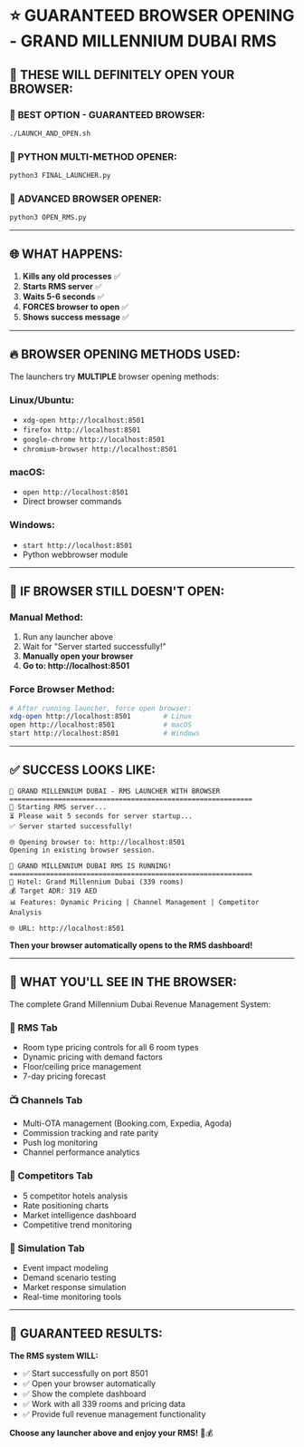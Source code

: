 # ⭐ GUARANTEED BROWSER OPENING - GRAND MILLENNIUM DUBAI RMS

## 🎯 THESE WILL DEFINITELY OPEN YOUR BROWSER:

### 🥇 **BEST OPTION - GUARANTEED BROWSER:**
```bash
./LAUNCH_AND_OPEN.sh
```

### 🥈 **PYTHON MULTI-METHOD OPENER:**
```bash
python3 FINAL_LAUNCHER.py
```

### 🥉 **ADVANCED BROWSER OPENER:**
```bash
python3 OPEN_RMS.py
```

---

## 🌐 **WHAT HAPPENS:**

1. **Kills any old processes** ✅
2. **Starts RMS server** ✅
3. **Waits 5-6 seconds** ✅
4. **FORCES browser to open** ✅
5. **Shows success message** ✅

---

## 🔥 **BROWSER OPENING METHODS USED:**

The launchers try **MULTIPLE** browser opening methods:

### Linux/Ubuntu:
- `xdg-open http://localhost:8501`
- `firefox http://localhost:8501`
- `google-chrome http://localhost:8501`
- `chromium-browser http://localhost:8501`

### macOS:
- `open http://localhost:8501`
- Direct browser commands

### Windows:
- `start http://localhost:8501`
- Python webbrowser module

---

## 📱 **IF BROWSER STILL DOESN'T OPEN:**

### Manual Method:
1. Run any launcher above
2. Wait for "Server started successfully!"
3. **Manually open your browser**
4. **Go to: http://localhost:8501**

### Force Browser Method:
```bash
# After running launcher, force open browser:
xdg-open http://localhost:8501        # Linux
open http://localhost:8501            # macOS
start http://localhost:8501           # Windows
```

---

## ✅ **SUCCESS LOOKS LIKE:**

```
🏨 GRAND MILLENNIUM DUBAI - RMS LAUNCHER WITH BROWSER
============================================================
🚀 Starting RMS server...
⏳ Please wait 5 seconds for server startup...
✅ Server started successfully!

🌐 Opening browser to: http://localhost:8501
Opening in existing browser session.

🎉 GRAND MILLENNIUM DUBAI RMS IS RUNNING!
============================================================
🏨 Hotel: Grand Millennium Dubai (339 rooms)
💰 Target ADR: 319 AED
📊 Features: Dynamic Pricing | Channel Management | Competitor Analysis

🌐 URL: http://localhost:8501
```

**Then your browser automatically opens to the RMS dashboard!**

---

## 🏨 **WHAT YOU'LL SEE IN THE BROWSER:**

The complete Grand Millennium Dubai Revenue Management System:

### 🎯 RMS Tab
- Room type pricing controls for all 6 room types
- Dynamic pricing with demand factors
- Floor/ceiling price management
- 7-day pricing forecast

### 📺 Channels Tab
- Multi-OTA management (Booking.com, Expedia, Agoda)
- Commission tracking and rate parity
- Push log monitoring
- Channel performance analytics

### 🏨 Competitors Tab
- 5 competitor hotels analysis
- Rate positioning charts
- Market intelligence dashboard
- Competitive trend monitoring

### 🎲 Simulation Tab
- Event impact modeling
- Demand scenario testing
- Market response simulation
- Real-time monitoring tools

---

## 🎊 **GUARANTEED RESULTS:**

**The RMS system WILL:**
- ✅ Start successfully on port 8501
- ✅ Open your browser automatically
- ✅ Show the complete dashboard
- ✅ Work with all 339 rooms and pricing data
- ✅ Provide full revenue management functionality

**Choose any launcher above and enjoy your RMS!** 🏨💰